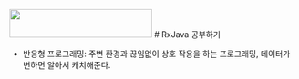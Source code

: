 <img src="https://user-images.githubusercontent.com/118269278/202439585-dc46e5a8-66e2-47d7-99e2-932447be5803.png" width="250" height="50"> # RxJava 공부하기
- 반응형 프로그래밍: 주변 환경과 끊임없이 상호 작용을 하는 프로그래밍, 데이터가 변하면 알아서 캐치해준다.
